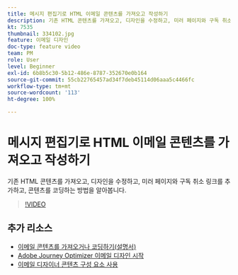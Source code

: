 ```yaml
---
title: 메시지 편집기로 HTML 이메일 콘텐츠를 가져오고 작성하기
description: 기존 HTML 콘텐츠를 가져오고, 디자인을 수정하고, 미러 페이지와 구독 취소 링크를 추가하고, 콘텐츠를 코딩하는 방법을 알아봅니다.
kt: 7535
thumbnail: 334102.jpg
feature: 이메일 디자인
doc-type: feature video
team: PM
role: User
level: Beginner
exl-id: 6b8b5c30-5b12-486e-8787-352670e0b164
source-git-commit: 55cb22765457ad34f7deb45114d06aaa5c4466fc
workflow-type: tm+mt
source-wordcount: '113'
ht-degree: 100%

---
```


# 메시지 편집기로 HTML 이메일 콘텐츠를 가져오고 작성하기

기존 HTML 콘텐츠를 가져오고, 디자인을 수정하고, 미러 페이지와 구독 취소 링크를 추가하고, 콘텐츠를 코딩하는 방법을 알아봅니다.

>[!VIDEO](https://video.tv.adobe.com/v/334102?quality=12)

## 추가 리소스

* [이메일 콘텐츠를 가져오거나 코딩하기(설명서)](https://experienceleague.adobe.com/docs/journey-optimizer/using/create-messages/email-designer/existing-content.html?lang=ko)
* [Adobe Journey Optimizer 이메일 디자인 시작](https://experienceleague.adobe.com/docs/journey-optimizer/using/create-messages/email-designer/design-emails.html?lang=ko)
* [이메일 디자이너 콘텐츠 구성 요소 사용](https://experienceleague.adobe.com/docs/journey-optimizer/using/create-messages/email-designer/design-emails.html)
